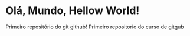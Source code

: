 # Olá, Mundo, Hellow World!
Primeiro repositório do git github!
 Primeiro repositorio do curso de gitgub
